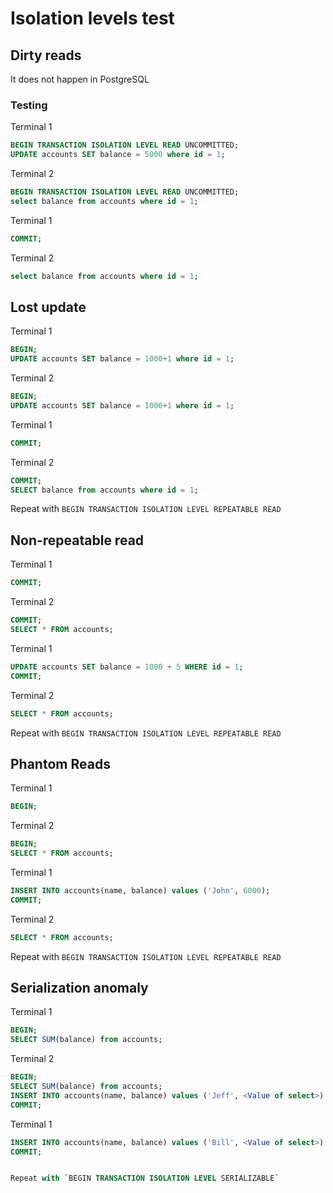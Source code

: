 # Isolation levels test

## Dirty reads

It does not happen in PostgreSQL

### Testing

Terminal 1

```sql
BEGIN TRANSACTION ISOLATION LEVEL READ UNCOMMITTED;
UPDATE accounts SET balance = 5000 where id = 1;
```

Terminal 2

```sql
BEGIN TRANSACTION ISOLATION LEVEL READ UNCOMMITTED;
select balance from accounts where id = 1;
```

Terminal 1

```sql
COMMIT;
```

Terminal 2

```sql
select balance from accounts where id = 1;
```

## Lost update

Terminal 1

```sql
BEGIN;
UPDATE accounts SET balance = 1000+1 where id = 1;
```

Terminal 2

```sql
BEGIN;
UPDATE accounts SET balance = 1000+1 where id = 1;
```

Terminal 1

```sql
COMMIT;
```

Terminal 2

```sql
COMMIT;
SELECT balance from accounts where id = 1;
```

Repeat with `BEGIN TRANSACTION ISOLATION LEVEL REPEATABLE READ`

## Non-repeatable read

Terminal 1

```sql
COMMIT;
```

Terminal 2

```sql
COMMIT;
SELECT * FROM accounts;
```

Terminal 1

```sql
UPDATE accounts SET balance = 1000 + 5 WHERE id = 1;
COMMIT;
```

Terminal 2

```sql
SELECT * FROM accounts;
```

Repeat with `BEGIN TRANSACTION ISOLATION LEVEL REPEATABLE READ`

## Phantom Reads

Terminal 1

```sql
BEGIN;
```

Terminal 2

```sql
BEGIN;
SELECT * FROM accounts;
```

Terminal 1

```sql
INSERT INTO accounts(name, balance) values ('John', 6000);
COMMIT;
```

Terminal 2

```sql
SELECT * FROM accounts;
```

Repeat with `BEGIN TRANSACTION ISOLATION LEVEL REPEATABLE READ`

## Serialization anomaly

Terminal 1

```sql
BEGIN;
SELECT SUM(balance) from accounts;
```

Terminal 2

```sql
BEGIN;
SELECT SUM(balance) from accounts;
INSERT INTO accounts(name, balance) values ('Jeff', <Value of select>)
COMMIT;
```

Terminal 1

```sql
INSERT INTO accounts(name, balance) values ('Bill', <Value of select>)
COMMIT;


Repeat with `BEGIN TRANSACTION ISOLATION LEVEL SERIALIZABLE`
```
